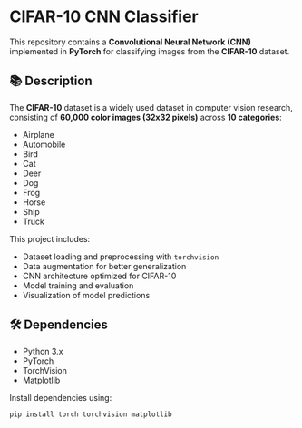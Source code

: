 # CIFAR-10 CNN Classifier

This repository contains a **Convolutional Neural Network (CNN)** implemented in **PyTorch** for classifying images from the **CIFAR-10** dataset.

## 📚 Description

The **CIFAR-10** dataset is a widely used dataset in computer vision research, consisting of **60,000 color images (32x32 pixels)** across **10 categories**:
- Airplane  
- Automobile  
- Bird  
- Cat  
- Deer  
- Dog  
- Frog  
- Horse  
- Ship  
- Truck  

This project includes:
- Dataset loading and preprocessing with `torchvision`
- Data augmentation for better generalization
- CNN architecture optimized for CIFAR-10
- Model training and evaluation
- Visualization of model predictions

## 🛠️ Dependencies

- Python 3.x  
- PyTorch  
- TorchVision  
- Matplotlib  

Install dependencies using:

```bash
pip install torch torchvision matplotlib
